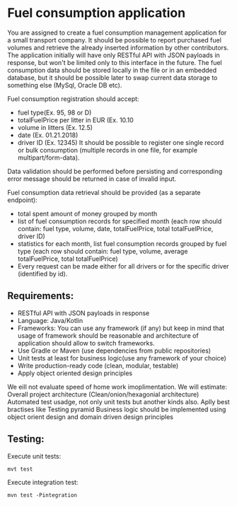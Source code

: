# Fuel consumption application

You are assigned to create a fuel consumption management application for a small transport company. It should be possible to report purchased fuel volumes and retrieve the already inserted information by other contributors. The application initially will have only RESTful API with JSON payloads in response, but won't be limited only to this interface in the future. The fuel consumption data should be stored locally in the file or in an embedded database, but it should be possible later to swap current data storage to something else (MySql, Oracle DB etc).

Fuel consumption registration should accept:
* fuel type(Ex. 95, 98 or D)
* totalFuelPrice per litter in EUR (Ex. 10.10
* volume in litters (Ex. 12.5)
* date (Ex. 01.21.2018)
* driver ID (Ex. 12345)
It should be possible to register one single record or bulk consumption (multiple records in one file, for example multipart/form-data).

Data validation should be performed before persisting and corresponding error message should be returned in case of invalid input.

Fuel consumption data retrieval should be provided (as a separate endpoint):
* total spent amount of money grouped by month
* list of fuel consumption records for specified month (each row should contain: fuel type, volume, date, totalFuelPrice, total totalFuelPrice, driver ID) 
* statistics for each month, list fuel consumption records grouped by fuel type (each row should contain: fuel type, volume, average totalFuelPrice, total totalFuelPrice)
* Every request can be made either for all drivers or for the specific driver (identified by id).

## Requirements:
* RESTful API with JSON payloads in response
* Language: Java/Kotlin
* Frameworks: You can use any framework (if any) but keep in mind that usage of framework should be reasonable and architecture of application should allow to switch frameworks.
* Use Gradle or Maven (use dependencies from public repositories)
* Unit tests at least for business logic(use any framework of your choice)
* Write production-ready code (clean, modular, testable)
* Apply object oriented design principles

We eill not evaluate speed of home work imoplimentation. We will estimate:
Overall project architecture (Clean/onion/hexagonial architecture)
Automated test usadge, not only unit tests but another kinds also. Aplly best bractises like Testing pyramid
Business logic should be implemented using object orient design and domain driven design principles

## Testing:
Execute unit tests:
```
mvt test
```
Execute integration test:
```
mvn test -Pintegration
```

